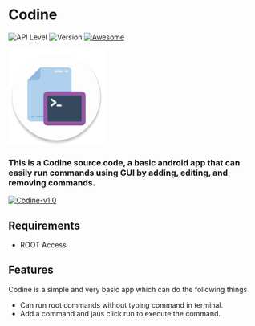 # Codine

![API Level](https://img.shields.io/badge/API-27%2B-blue.svg?style=flat) ![Version](https://img.shields.io/badge/Version-1.0.0-d11d53) [![Awesome](https://cdn.rawgit.com/sindresorhus/awesome/d7305f38d29fed78fa85652e3a63e154dd8e8829/media/badge.svg)](https://github.com/brainifii)

![Codine](https://github.com/BRAINIFII/Codine/blob/master/app/src/main/res/mipmap-xxxhdpi/ic_launcher_round.png?raw=true)

### This is a Codine source code, a basic android app that can easily run commands using GUI by adding, editing, and removing commands.

[<img src="https://i.ibb.co/q0mdc4Z/get-it-on-github.png"
     alt="Codine-v1.0"
     height="80">](https://github.com/BRAINIFII/Codine/releases/download/1.0/Codine-v1.0.apk)

## Requirements
* ROOT Access

## Features
Codine is a simple and very basic app which can do the following things
* Can run root commands without typing command in terminal.
* Add a command and jaus click run to execute the command.

